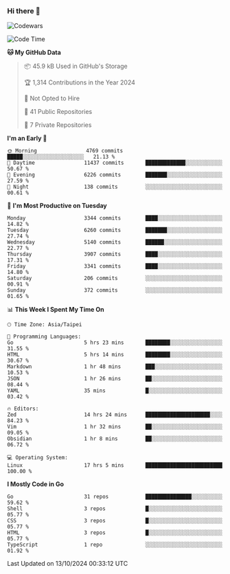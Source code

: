 ### Hi there 👋

![Codewars](https://www.codewars.com/users/omegaatt36/badges/small)

<!--START_SECTION:waka-->
![Code Time](http://img.shields.io/badge/Code%20Time-2%2C847%20hrs%205%20mins-blue)

**🐱 My GitHub Data** 

> 📦 45.9 kB Used in GitHub's Storage 
 > 
> 🏆 1,314 Contributions in the Year 2024
 > 
> 🚫 Not Opted to Hire
 > 
> 📜 41 Public Repositories 
 > 
> 🔑 7 Private Repositories 
 > 
**I'm an Early 🐤** 

```text
🌞 Morning                4769 commits        █████░░░░░░░░░░░░░░░░░░░░   21.13 % 
🌆 Daytime                11437 commits       █████████████░░░░░░░░░░░░   50.67 % 
🌃 Evening                6226 commits        ███████░░░░░░░░░░░░░░░░░░   27.59 % 
🌙 Night                  138 commits         ░░░░░░░░░░░░░░░░░░░░░░░░░   00.61 % 
```
📅 **I'm Most Productive on Tuesday** 

```text
Monday                   3344 commits        ████░░░░░░░░░░░░░░░░░░░░░   14.82 % 
Tuesday                  6260 commits        ███████░░░░░░░░░░░░░░░░░░   27.74 % 
Wednesday                5140 commits        ██████░░░░░░░░░░░░░░░░░░░   22.77 % 
Thursday                 3907 commits        ████░░░░░░░░░░░░░░░░░░░░░   17.31 % 
Friday                   3341 commits        ████░░░░░░░░░░░░░░░░░░░░░   14.80 % 
Saturday                 206 commits         ░░░░░░░░░░░░░░░░░░░░░░░░░   00.91 % 
Sunday                   372 commits         ░░░░░░░░░░░░░░░░░░░░░░░░░   01.65 % 
```


📊 **This Week I Spent My Time On** 

```text
🕑︎ Time Zone: Asia/Taipei

💬 Programming Languages: 
Go                       5 hrs 23 mins       ████████░░░░░░░░░░░░░░░░░   31.55 % 
HTML                     5 hrs 14 mins       ████████░░░░░░░░░░░░░░░░░   30.67 % 
Markdown                 1 hr 48 mins        ███░░░░░░░░░░░░░░░░░░░░░░   10.53 % 
JSON                     1 hr 26 mins        ██░░░░░░░░░░░░░░░░░░░░░░░   08.44 % 
YAML                     35 mins             █░░░░░░░░░░░░░░░░░░░░░░░░   03.42 % 

🔥 Editors: 
Zed                      14 hrs 24 mins      █████████████████████░░░░   84.23 % 
Vim                      1 hr 32 mins        ██░░░░░░░░░░░░░░░░░░░░░░░   09.05 % 
Obsidian                 1 hr 8 mins         ██░░░░░░░░░░░░░░░░░░░░░░░   06.72 % 

💻 Operating System: 
Linux                    17 hrs 5 mins       █████████████████████████   100.00 % 
```

**I Mostly Code in Go** 

```text
Go                       31 repos            ███████████████░░░░░░░░░░   59.62 % 
Shell                    3 repos             █░░░░░░░░░░░░░░░░░░░░░░░░   05.77 % 
CSS                      3 repos             █░░░░░░░░░░░░░░░░░░░░░░░░   05.77 % 
HTML                     3 repos             █░░░░░░░░░░░░░░░░░░░░░░░░   05.77 % 
TypeScript               1 repo              ░░░░░░░░░░░░░░░░░░░░░░░░░   01.92 % 
```




 Last Updated on 13/10/2024 00:33:12 UTC
<!--END_SECTION:waka-->

<!--
**omegaatt36/omegaatt36** is a ✨ _special_ ✨ repository because its `README.md` (this file) appears on your GitHub profile.

Here are some ideas to get you started:

- 🔭 I’m currently working on ...
- 🌱 I’m currently learning ...
- 👯 I’m looking to collaborate on ...
- 🤔 I’m looking for help with ...
- 💬 Ask me about ...
- 📫 How to reach me: ...
- 😄 Pronouns: ...
- ⚡ Fun fact: ...
-->
